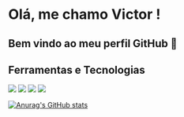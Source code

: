 # Olá, me chamo Victor ! 
## Bem vindo ao meu perfil GitHub 👋

## Ferramentas e Tecnologias

<img src="https://cdn.jsdelivr.net/gh/devicons/devicon@latest/icons/csharp/csharp-original.svg" /> <img src="https://cdn.jsdelivr.net/gh/devicons/devicon@latest/icons/python/python-original-wordmark.svg" /> <img src="https://cdn.jsdelivr.net/gh/devicons/devicon@latest/icons/javascript/javascript-original.svg" /> <img src="https://cdn.jsdelivr.net/gh/devicons/devicon@latest/icons/typescript/typescript-original.svg" /> 

[![Anurag's GitHub stats](https://github-readme-stats.vercel.app/api?username=VictorMoraesSantos)](https://github.com/VictorMoraesSantos/github-readme-stats)
